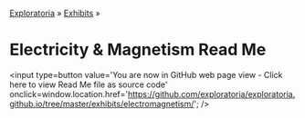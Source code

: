 [Exploratoria]( http://exploratoria.github.io ) &raquo; [Exhibits]( http://exploratoria.github.io/exhibits/ ) &raquo;

Electricity & Magnetism Read Me
====

<span style=display:none; >[You are now in GitHub source code view - click here to view Read Me file as a web page]( http://exploratoria.github.io/exhibits/electromagnetism/index.html "View file as a web page." ) </span>
<input type=button value='You are now in GitHub web page view - Click here to view Read Me file as source code' onclick=window.location.href='https://github.com/exploratoria/exploratoria.github.io/tree/master/exhibits/electromagnetism/'; />


